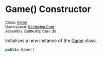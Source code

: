 # Game() Constructor

<sub>Class: [Game](../Game.md)  
Namespace: [Battleship.Core](../../Battleship.Core.md)  
Assembly: Battleship.Core.dll</sub>

Initialises a new instance of the [Game](../Game.md) class.

```cs
public Game()
```
